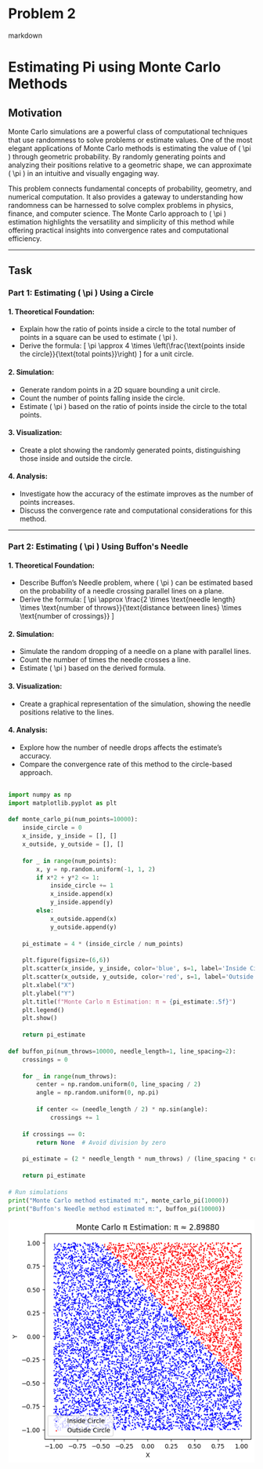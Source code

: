 # Problem 2
markdown
# Estimating Pi using Monte Carlo Methods

## Motivation
Monte Carlo simulations are a powerful class of computational techniques that use randomness to solve problems or estimate values. One of the most elegant applications of Monte Carlo methods is estimating the value of \( \pi \) through geometric probability. By randomly generating points and analyzing their positions relative to a geometric shape, we can approximate \( \pi \) in an intuitive and visually engaging way.

This problem connects fundamental concepts of probability, geometry, and numerical computation. It also provides a gateway to understanding how randomness can be harnessed to solve complex problems in physics, finance, and computer science. The Monte Carlo approach to \( \pi \) estimation highlights the versatility and simplicity of this method while offering practical insights into convergence rates and computational efficiency.

---

## Task

### Part 1: Estimating \( \pi \) Using a Circle

#### 1. Theoretical Foundation:
- Explain how the ratio of points inside a circle to the total number of points in a square can be used to estimate \( \pi \).
- Derive the formula:
  \[
  \pi \approx 4 \times \left(\frac{\text{points inside the circle}}{\text{total points}}\right)
  \]
  for a unit circle.

#### 2. Simulation:
- Generate random points in a 2D square bounding a unit circle.
- Count the number of points falling inside the circle.
- Estimate \( \pi \) based on the ratio of points inside the circle to the total points.

#### 3. Visualization:
- Create a plot showing the randomly generated points, distinguishing those inside and outside the circle.

#### 4. Analysis:
- Investigate how the accuracy of the estimate improves as the number of points increases.
- Discuss the convergence rate and computational considerations for this method.

---

### Part 2: Estimating \( \pi \) Using Buffon's Needle

#### 1. Theoretical Foundation:
- Describe Buffon’s Needle problem, where \( \pi \) can be estimated based on the probability of a needle crossing parallel lines on a plane.
- Derive the formula:
  \[
  \pi \approx \frac{2 \times \text{needle length} \times \text{number of throws}}{\text{distance between lines} \times \text{number of crossings}}
  \]

#### 2. Simulation:
- Simulate the random dropping of a needle on a plane with parallel lines.
- Count the number of times the needle crosses a line.
- Estimate \( \pi \) based on the derived formula.

#### 3. Visualization:
- Create a graphical representation of the simulation, showing the needle positions relative to the lines.

#### 4. Analysis:
- Explore how the number of needle drops affects the estimate’s accuracy.
- Compare the convergence rate of this method to the circle-based approach.
```

```
```python
import numpy as np
import matplotlib.pyplot as plt

def monte_carlo_pi(num_points=10000):
    inside_circle = 0
    x_inside, y_inside = [], []
    x_outside, y_outside = [], []
    
    for _ in range(num_points):
        x, y = np.random.uniform(-1, 1, 2)
        if x*2 + y*2 <= 1:
            inside_circle += 1
            x_inside.append(x)
            y_inside.append(y)
        else:
            x_outside.append(x)
            y_outside.append(y)
    
    pi_estimate = 4 * (inside_circle / num_points)
    
    plt.figure(figsize=(6,6))
    plt.scatter(x_inside, y_inside, color='blue', s=1, label='Inside Circle')
    plt.scatter(x_outside, y_outside, color='red', s=1, label='Outside Circle')
    plt.xlabel("X")
    plt.ylabel("Y")
    plt.title(f"Monte Carlo π Estimation: π ≈ {pi_estimate:.5f}")
    plt.legend()
    plt.show()
    
    return pi_estimate

def buffon_pi(num_throws=10000, needle_length=1, line_spacing=2):
    crossings = 0
    
    for _ in range(num_throws):
        center = np.random.uniform(0, line_spacing / 2)
        angle = np.random.uniform(0, np.pi)
        
        if center <= (needle_length / 2) * np.sin(angle):
            crossings += 1
    
    if crossings == 0:
        return None  # Avoid division by zero
    
    pi_estimate = (2 * needle_length * num_throws) / (line_spacing * crossings)
    
    return pi_estimate

# Run simulations
print("Monte Carlo method estimated π:", monte_carlo_pi(10000))
print("Buffon's Needle method estimated π:", buffon_pi(10000))


```
![alt text](montecarlo.png)